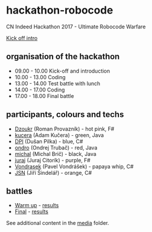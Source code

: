 # hackathon-robocode
CN Indeed Hackathon 2017 - Ultimate Robocode Warfare

[Kick off intro](roboIntro.md)

## organisation of the hackathon
* 09.00 - 10.00 Kick-off and introduction
* 10.00 - 13.00 Coding
* 13.00 - 14.00 Test battle with lunch
* 14.00 - 17.00 Coding
* 17.00 - 18.00 Final battle

## participants, colours and techs
* [Dzoukr](Dzoukr) (Roman Provazník) - hot pink, F#
* [kucera](kucera) (Adam Kučera) - green, Java
* [DPI](DPI) (Dušan Pilka) - blue, C#
* [ondro](ondro) (Ondrej Trubač) - red, Java
* [michal](michal) (Michal Brič) - black, Java
* [juraj](juraj) (Juraj Citorík) - purple, F#
* [Vondrasek](Vondrasek) (Pavel Vondrášek) - papaya whip, C#
* [JSN](JSN) (Jiří Šindelář) - orange, C#

## battles
* [Warm up](https://www.youtube.com/watch?v=nU-vi9JnBcA) - [results](battle%20results/battle_at_1PM.csv)
* [Final](https://www.youtube.com/watch?v=C56u6GwZ0gs) - [results](battle%20results/battle_at_5PM.csv)

See additional content in the [media](media) folder.
